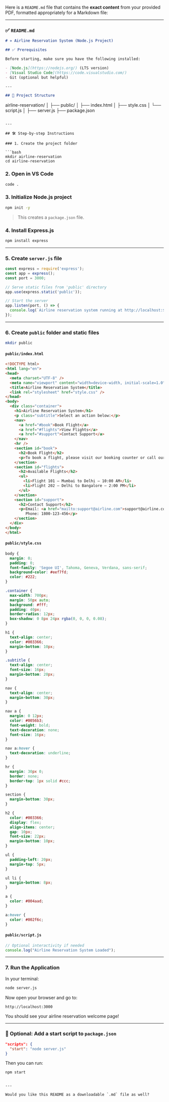Here is a `README.md` file that contains the **exact content** from your provided PDF, formatted appropriately for a Markdown file:

---

### ✅ `README.md`

```markdown
# ✈️ Airline Reservation System (Node.js Project)

## ✅ Prerequisites

Before starting, make sure you have the following installed:

- [Node.js](https://nodejs.org/) (LTS version)
- [Visual Studio Code](https://code.visualstudio.com/)
- Git (optional but helpful)

---

## 📁 Project Structure

```

airline-reservation/
│
├── public/
│   ├── index.html
│   ├── style.css
│   └── script.js
│
├── server.js
├── package.json

````

---

## 🛠️ Step-by-step Instructions

### 1. Create the project folder

```bash
mkdir airline-reservation
cd airline-reservation
````

### 2. Open in VS Code

```bash
code .
```

### 3. Initialize Node.js project

```bash
npm init -y
```

> This creates a `package.json` file.

### 4. Install Express.js

```bash
npm install express
```

---

### 5. Create `server.js` file

```js
const express = require('express');
const app = express();
const port = 3000;

// Serve static files from 'public' directory
app.use(express.static('public'));

// Start the server
app.listen(port, () => {
  console.log(`Airline reservation system running at http://localhost:${port}`);
});
```

---

### 6. Create `public` folder and static files

```bash
mkdir public
```

#### `public/index.html`

```html
<!DOCTYPE html>
<html lang="en">
<head>
  <meta charset="UTF-8" />
  <meta name="viewport" content="width=device-width, initial-scale=1.0"/>
  <title>Airline Reservation System</title>
  <link rel="stylesheet" href="style.css" />
</head>
<body>
  <div class="container">
    <h1>Airline Reservation System</h1>
    <p class="subtitle">Select an action below:</p>
    <nav>
      <a href="#book">Book Flight</a>
      <a href="#flights">View Flights</a>
      <a href="#support">Contact Support</a>
    </nav>
    <hr />
    <section id="book">
      <h2>Book Flight</h2>
      <p>To book a flight, please visit our booking counter or call our booking line.</p>
    </section>
    <section id="flights">
      <h2>Available Flights</h2>
      <ul>
        <li>Flight 101 – Mumbai to Delhi – 10:00 AM</li>
        <li>Flight 202 – Delhi to Bangalore – 2:00 PM</li>
      </ul>
    </section>
    <section id="support">
      <h2>Contact Support</h2>
      <p>Email: <a href="mailto:support@airline.com">support@airline.com</a><br />
         Phone: 1800-123-456</p>
    </section>
  </div>
</body>
</html>
```

#### `public/style.css`

```css
body {
  margin: 0;
  padding: 0;
  font-family: 'Segoe UI', Tahoma, Geneva, Verdana, sans-serif;
  background-color: #eef7fd;
  color: #222;
}

.container {
  max-width: 700px;
  margin: 50px auto;
  background: #fff;
  padding: 40px;
  border-radius: 12px;
  box-shadow: 0 8px 24px rgba(0, 0, 0, 0.08);
}

h1 {
  text-align: center;
  color: #003366;
  margin-bottom: 10px;
}

.subtitle {
  text-align: center;
  font-size: 16px;
  margin-bottom: 20px;
}

nav {
  text-align: center;
  margin-bottom: 30px;
}

nav a {
  margin: 0 12px;
  color: #0056b3;
  font-weight: bold;
  text-decoration: none;
  font-size: 16px;
}

nav a:hover {
  text-decoration: underline;
}

hr {
  margin: 30px 0;
  border: none;
  border-top: 1px solid #ccc;
}

section {
  margin-bottom: 30px;
}

h2 {
  color: #003366;
  display: flex;
  align-items: center;
  gap: 10px;
  font-size: 22px;
  margin-bottom: 10px;
}

ul {
  padding-left: 20px;
  margin-top: 5px;
}

ul li {
  margin-bottom: 8px;
}

a {
  color: #004aad;
}

a:hover {
  color: #002f6c;
}
```

#### `public/script.js`

```js
// Optional interactivity if needed
console.log("Airline Reservation System Loaded");
```

---

### 7. Run the Application

In your terminal:

```bash
node server.js
```

Now open your browser and go to:

```
http://localhost:3000
```

You should see your airline reservation welcome page!

---

### 🎯 Optional: Add a start script to `package.json`

```json
"scripts": {
  "start": "node server.js"
}
```

Then you can run:

```bash
npm start
```

```

---

Would you like this README as a downloadable `.md` file as well?
```
